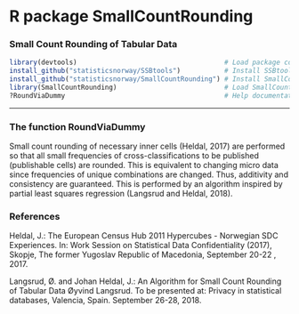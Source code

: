 # R package SmallCountRounding

### Small Count Rounding of Tabular Data


```r
library(devtools)                                     # Load package containing install_github
install_github("statisticsnorway/SSBtools")           # Install SSBtools from GitHub
install_github("statisticsnorway/SmallCountRounding") # Install SmallCountRounding from GitHub
library(SmallCountRounding)                           # Load SmallCountRounding 
?RoundViaDummy                                        # Help documentation of function RoundViaDummy
```

-----------

### The function RoundViaDummy

Small count rounding of necessary inner cells (Heldal, 2017) are performed so that all small frequencies of cross-classifications to be published (publishable cells) are rounded. This is equivalent to changing micro data since frequencies of unique combinations are changed. Thus, additivity and consistency are guaranteed.
This is performed by an algorithm inspired by partial least squares regression (Langsrud and Heldal, 2018).


### References

Heldal, J.: The European Census Hub 2011 Hypercubes - Norwegian SDC Experiences. In: Work Session on Statistical Data Confidentiality (2017), Skopje, The former Yugoslav Republic of Macedonia, September 20-22 , 2017.

Langsrud, Ø. and  Johan Heldal, J.: An Algorithm for Small Count Rounding of Tabular Data Øyvind Langsrud. 
To be presented at: Privacy in statistical databases, Valencia, Spain. September 26-28, 2018.